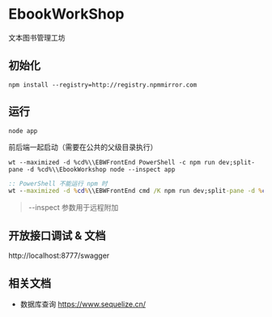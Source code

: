# EbookWorkShop
文本图书管理工坊

## 初始化
```
npm install --registry=http://registry.npmmirror.com
```

## 运行
```
node app
```
前后端一起启动（需要在公共的父级目录执行）
```
wt --maximized -d %cd%\\EBWFrontEnd PowerShell -c npm run dev;split-pane -d %cd%\\EbookWorkshop node --inspect app
```
```bat
:: PowerShell 不能运行 npm 时
wt --maximized -d %cd%\\EBWFrontEnd cmd /K npm run dev;split-pane -d %cd%\\EbookWorkshop node --inspect app
```
>  --inspect 参数用于远程附加


## 开放接口调试 & 文档
http://localhost:8777/swagger

## 相关文档
* 数据库查询    https://www.sequelize.cn/
